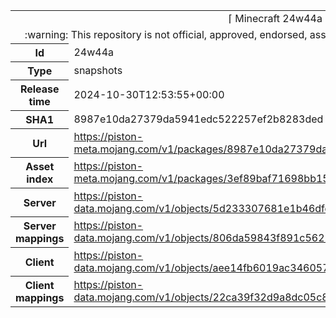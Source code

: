 <html><table>
<tr><td colspan="2" align="center"><img width="0" height="0"><br/>⌈ Minecraft 24w44a ⌋<br/><img width="0" height="0"></td></tr>
<tr><td colspan="2" align="center"><img width="0" height="0"><br/>
:warning: This repository is not official, approved, endorsed, associated or connected with Mojang :warning:
<br/><img width="0" height="0"></td></tr>
<tr><th>Id</th><td>24w44a</td></tr>
<tr><th>Type</th><td>snapshots</td></tr>
<tr><th>Release time</th><td>2024-10-30T12:53:55+00:00</td></tr>
<tr><th>SHA1</th><td>8987e10da27379da5941edc522257ef2b8283ded</td></tr>
<tr><th>Url</th><td><a href="https://piston-meta.mojang.com/v1/packages/8987e10da27379da5941edc522257ef2b8283ded/24w44a.json">https://piston-meta.mojang.com/v1/packages/8987e10da27379da5941edc522257ef2b8283ded/24w44a.json</a></td></tr>
<tr><th>Asset index</th><td><a href="https://piston-meta.mojang.com/v1/packages/3ef89baf71698bb15cd2e1a99222d4297592f3dc/19.json">https://piston-meta.mojang.com/v1/packages/3ef89baf71698bb15cd2e1a99222d4297592f3dc/19.json</a></td></tr>
<tr><th>Server</th><td><a href="https://piston-data.mojang.com/v1/objects/5d233307681e1b46dfd4fba4f022c1cac2b58e60/server.jar">https://piston-data.mojang.com/v1/objects/5d233307681e1b46dfd4fba4f022c1cac2b58e60/server.jar</a></td></tr>
<tr><th>Server mappings</th><td><a href="https://piston-data.mojang.com/v1/objects/806da59843f891c5622ef25d05be54daf602fd51/server.txt">https://piston-data.mojang.com/v1/objects/806da59843f891c5622ef25d05be54daf602fd51/server.txt</a></td></tr>
<tr><th>Client</th><td><a href="https://piston-data.mojang.com/v1/objects/aee14fb6019ac3460574eaecdad3b66a96dfd6e6/client.jar">https://piston-data.mojang.com/v1/objects/aee14fb6019ac3460574eaecdad3b66a96dfd6e6/client.jar</a></td></tr>
<tr><th>Client mappings</th><td><a href="https://piston-data.mojang.com/v1/objects/22ca39f32d9a8dc05c865eef5cd81c4d7c6adb12/client.txt">https://piston-data.mojang.com/v1/objects/22ca39f32d9a8dc05c865eef5cd81c4d7c6adb12/client.txt</a></td></tr>
</table></html>
